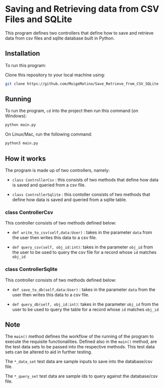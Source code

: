 # Saving and Retrieving data from CSV Files and SQLite

This program defines two controllers that define how to save and retrieve data from csv files and sqlite database built in Python.

## Installation

To run this program:

Clone this repository to your local machine using:

```sh
git clone https://github.com/MoigeMatino/Save_Retrieve_from_CSV_SQLite
```

## Running

To run the program, `cd` into the project then run this command (on Windows):

```sh
python main.py 
```

On Linux/Mac, run the following command:

```sh
python3 main.py 
```

## How it works

The program is made up of two controllers, namely:

- `class ControllerCsv` : this consists of two methods that define how data is saved and queried from a csv file.

- `class ControllerSqlite` : this contoller consists of two methods that define how data is saved and queried from a sqlite table.

### class ControllerCsv 

This controller consists of two methods defined below:

- `def write_to_csv(self,data:User)` : takes in the parameter `data` from the user then writes this data to a csv file.

- `def query_csv(self, obj_id:int)`: takes in the parameter `obj_id` from the user to be used to query the csv file for a record whose `id` matches  `obj_id`

### class ControllerSqlite

This controller consists of two methods defined below:

- `def save_to_db(self,data:User)` : takes in the parameter `data` from the user then writes this data to a csv file.

- `def query_db(self, obj_id:int)`: takes in the parameter `obj_id` from the user to be used to query the table for a record whose `id` matches  `obj_id`

## Note

The `main()` method defines the workflow of the running of the  program to execute the requisite functionalities. Defined also in the `main()` method, are the test data sets to be passed into the respective methods. This test data sets can be altered to aid in further testing.

The `*_data_set` test data are sample inputs to save into the database/csv file.

The `*_query_set` test data are sample ids to query against the database/csv file.


